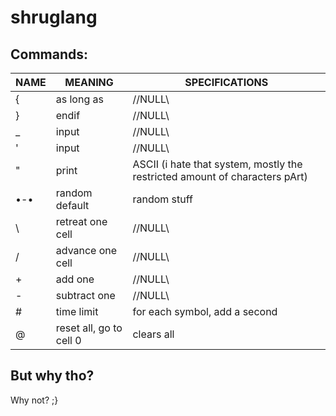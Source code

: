 # shruglang
## Commands:
| NAME      |     MEANING             | SPECIFICATIONS |
|    ---    |         ---             |    ---   |
| {         | as long as              | //NULL\\ |
| }         | endif                   | //NULL\\ |
| _         | input                   | //NULL\\ |
| '         | input                   | //NULL\\ |
| "         | print                   | ASCII (i hate that system, mostly the restricted amount of characters pArt) |
| •-•       | random default          | random stuff |
| \         | retreat one cell        | //NULL\\ |
| /         | advance one cell        | //NULL\\ |
| +         | add one                 | //NULL\\ |
| -         | subtract one            | //NULL\\ |
| #         | time limit              | for each symbol, add a second |
| @         | reset all, go to cell 0 | clears all |

## But why tho?
Why not? ;}
